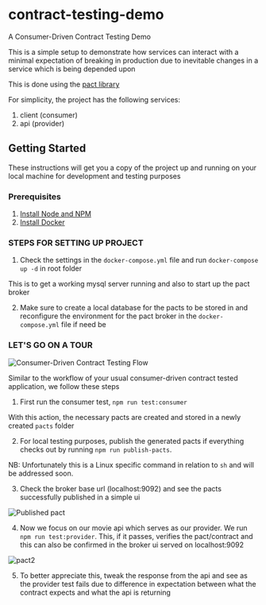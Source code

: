 # contract-testing-demo
A Consumer-Driven Contract Testing Demo

This is a simple setup to demonstrate how services can interact with a minimal expectation of breaking in production due to inevitable changes in a service which is being depended upon

This is done using the [pact library](https://github.com/pact-foundation/pact-js)

For simplicity, the project has the following services:
1. client (consumer)
2. api (provider)

## Getting Started

These instructions will get you a copy of the project up and running on your local machine for development and testing purposes

### Prerequisites

1. [Install Node and NPM](https://nodejs.org/en/download/)
2. [Install Docker](https://docs.docker.com/install/)


### STEPS FOR SETTING UP PROJECT
1. Check the settings in the `docker-compose.yml` file and run `docker-compose up -d` in root folder

This is to get a working mysql server running and also to start up the pact broker

2. Make sure to create a local database for the pacts to be stored in and reconfigure the environment for the pact broker in the `docker-compose.yml` file if need be


### LET'S GO ON A TOUR

![Consumer-Driven Contract Testing Flow](https://miro.medium.com/max/933/1*xCdHRuW6GUZYlouV5TIUyA.png)

Similar to the workflow of your usual consumer-driven contract tested application, we follow these steps

1. First run the consumer test, `npm run test:consumer`

With this action, the necessary pacts are created and stored in a newly created `pacts` folder

2. For local testing purposes, publish the generated pacts if everything checks out by running `npm run publish-pacts`.

NB: Unfortunately this is a Linux specific command in relation to `sh` and will be addressed soon.

3. Check the broker base url (localhost:9092) and see the pacts successfully published in a simple ui

![Published pact](https://user-images.githubusercontent.com/31732834/97657880-e968aa80-1a62-11eb-9aa8-93b0bdcbaf17.png)

4. Now we focus on our movie api which serves as our provider. We run `npm run test:provider`. This, if it passes, verifies the pact/contract and this can also be confirmed
in the broker ui served on localhost:9092

![pact2](https://user-images.githubusercontent.com/31732834/97658031-3ba9cb80-1a63-11eb-9f1e-c9f2c84d4f30.png)

5. To better appreciate this, tweak the response from the api and see as the provider test fails due to difference in expectation between what the contract expects and what the api is returning